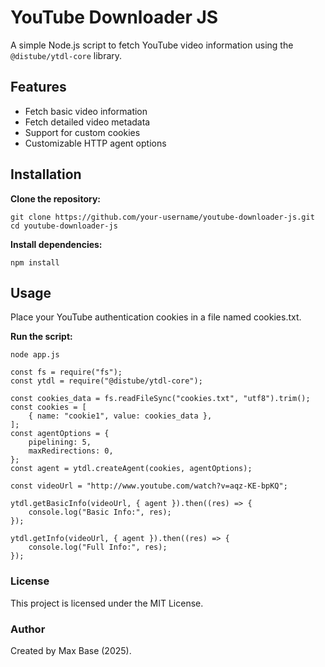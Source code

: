 # YouTube Downloader JS

A simple Node.js script to fetch YouTube video information using the `@distube/ytdl-core` library.

## Features

- Fetch basic video information
- Fetch detailed video metadata
- Support for custom cookies
- Customizable HTTP agent options

## Installation

**Clone the repository:**
```
git clone https://github.com/your-username/youtube-downloader-js.git
cd youtube-downloader-js
```

**Install dependencies:**

```
npm install
```

## Usage

Place your YouTube authentication cookies in a file named cookies.txt.

**Run the script:**

```
node app.js
```

```
const fs = require("fs");
const ytdl = require("@distube/ytdl-core");

const cookies_data = fs.readFileSync("cookies.txt", "utf8").trim();
const cookies = [
    { name: "cookie1", value: cookies_data },
];
const agentOptions = {
    pipelining: 5,
    maxRedirections: 0,
};
const agent = ytdl.createAgent(cookies, agentOptions);

const videoUrl = "http://www.youtube.com/watch?v=aqz-KE-bpKQ";

ytdl.getBasicInfo(videoUrl, { agent }).then((res) => {
    console.log("Basic Info:", res);
});

ytdl.getInfo(videoUrl, { agent }).then((res) => {
    console.log("Full Info:", res);
});
```

### License

This project is licensed under the MIT License.

### Author

Created by Max Base (2025).

